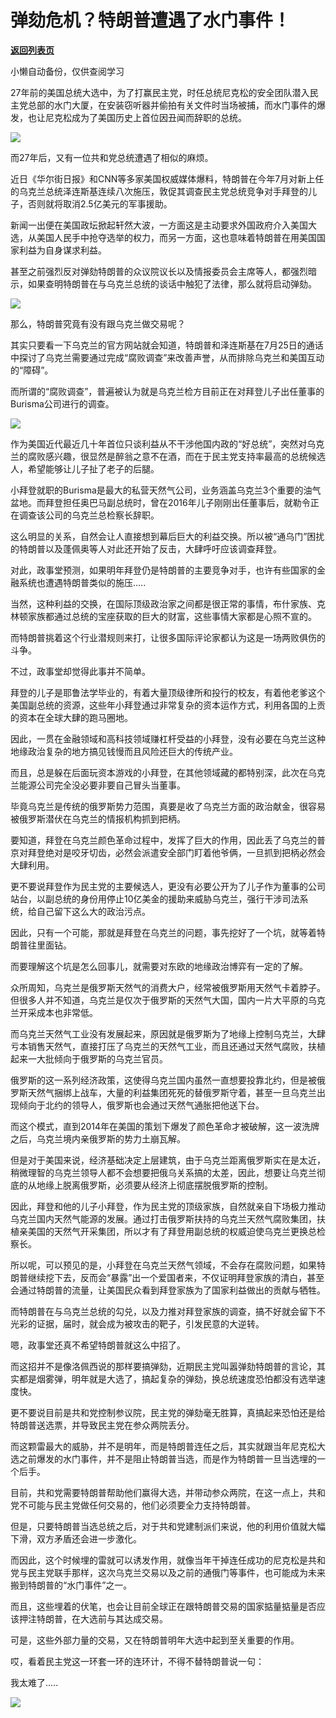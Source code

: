 # 弹劾危机？特朗普遭遇了水门事件！

[**返回列表页**](/gzh/政事堂2019)

小懒自动备份，仅供查阅学习

  

27年前的美国总统大选中，为了打赢民主党，时任总统尼克松的安全团队潜入民主党总部的水门大厦，在安装窃听器并偷拍有关文件时当场被捕，而水门事件的爆发，也让尼克松成为了美国历史上首位因丑闻而辞职的总统。

  

![](https://mmbiz.qpic.cn/mmbiz_jpg/rxhS23yu8cP3DxKb2qjeNg2j2rDpGz2wFg2HjSFJJAD9Bcj7QgDOPJk2R6KdeicY9ibSmp0jBdicfXaNujtjWjiaMQ/640?wx_fmt=jpeg)

  

而27年后，又有一位共和党总统遭遇了相似的麻烦。

  

近日《华尔街日报》和CNN等多家美国权威媒体爆料，特朗普在今年7月对新上任的乌克兰总统泽连斯基连续八次施压，敦促其调查民主党总统竞争对手拜登的儿子，否则就将取消2.5亿美元的军事援助。

  

新闻一出便在美国政坛掀起轩然大波，一方面这是主动要求外国政府介入美国大选，从美国人民手中抢夺选举的权力，而另一方面，这也意味着特朗普在用美国国家利益为自身谋求利益。  

  

甚至之前强烈反对弹劾特朗普的众议院议长以及情报委员会主席等人，都强烈暗示，如果查明特朗普在与乌克兰总统的谈话中触犯了法律，那么就将启动弹劾。

  

![](https://mmbiz.qpic.cn/mmbiz_jpg/rxhS23yu8cP3DxKb2qjeNg2j2rDpGz2w15TiaGXqpgzAHibXiapcwODhbA1ibtUsv4lzOxLHl5G9UGcAsFHPnSIUtg/640?wx_fmt=jpeg)

  

那么，特朗普究竟有没有跟乌克兰做交易呢？  

  

其实只要看一下乌克兰的官方网站就会知道，特朗普和泽连斯基在7月25日的通话中探讨了乌克兰需要通过完成“腐败调查”来改善声誉，从而排除乌克兰和美国互动的“障碍”。

  

而所谓的“腐败调查”，普遍被认为就是乌克兰检方目前正在对拜登儿子出任董事的Burisma公司进行的调查。

  

![](https://mmbiz.qpic.cn/mmbiz_jpg/rxhS23yu8cP3DxKb2qjeNg2j2rDpGz2wfal6jib1dqdZqEEZBW3yaibGicDsqvJCnwqQLPEh2VibVuEVLI3bwOq60Q/640?wx_fmt=jpeg)

  

作为美国近代最近几十年首位只谈利益从不干涉他国内政的“好总统”，突然对乌克兰的腐败感兴趣，很显然是醉翁之意不在酒，而在于民主党支持率最高的总统候选人，希望能够让儿子扯了老子的后腿。

  

小拜登就职的Burisma是最大的私营天然气公司，业务涵盖乌克兰3个重要的油气盆地。而拜登担任奥巴马副总统时，曾在2016年儿子刚刚出任董事后，就勒令正在调查该公司的乌克兰总检察长辞职。

  

这么明显的关系，自然会让人直接想到幕后巨大的利益交换。所以被“通乌门”困扰的特朗普以及蓬佩奥等人对此还开始了反击，大肆呼吁应该调查拜登。

  

对此，政事堂预测，如果明年拜登仍是特朗普的主要竞争对手，也许有些国家的金融系统也遭遇特朗普类似的施压.....

  

当然，这种利益的交换，在国际顶级政治家之间都是很正常的事情，布什家族、克林顿家族都通过总统的宝座获取的巨大的财富，这些事情大家都是心照不宣的。

  

而特朗普挑着这个行业潜规则来打，让很多国际评论家都认为这是一场两败俱伤的斗争。  

  

不过，政事堂却觉得此事并不简单。  

  

拜登的儿子是耶鲁法学毕业的，有着大量顶级律所和投行的校友，有着他老爹这个美国副总统的资源，这些年小拜登通过非常复杂的资本运作方式，利用各国的上贡的资本在全球大肆的跑马圈地。  

  

因此，一贯在金融领域和高科技领域赚杠杆受益的小拜登，没有必要在乌克兰这种地缘政治复杂的地方搞见钱慢而且风险还巨大的传统产业。  

  

而且，总是躲在后面玩资本游戏的小拜登，在其他领域藏的都特别深，此次在乌克兰能源公司完全没必要非要自己冒头当董事。

  

毕竟乌克兰是传统的俄罗斯势力范围，真要是收了乌克兰方面的政治献金，很容易被俄罗斯潜伏在乌克兰的情报机构抓到把柄。  

  

要知道，拜登在乌克兰颜色革命过程中，发挥了巨大的作用，因此丢了乌克兰的普京对拜登绝对是咬牙切齿，必然会派遣安全部门盯着他爷俩，一旦抓到把柄必然会大肆利用。

  

更不要说拜登作为民主党的主要候选人，更没有必要公开为了儿子作为董事的公司站台，以副总统的身份用停止10亿美金的援助来威胁乌克兰，强行干涉司法系统，给自己留下这么大的政治污点。

  

因此，只有一个可能，那就是拜登在乌克兰的问题，事先挖好了一个坑，就等着特朗普往里面钻。  

  

而要理解这个坑是怎么回事儿，就需要对东欧的地缘政治博弈有一定的了解。  

  

众所周知，乌克兰是俄罗斯天然气的消费大户，经常被俄罗斯用天然气卡着脖子。但很多人并不知道，乌克兰是仅次于俄罗斯的天然气大国，国内一片大平原的乌克兰开采成本也非常低。  

  

而乌克兰天然气工业没有发展起来，原因就是俄罗斯为了地缘上控制乌克兰，大肆亏本销售天然气，直接打压了乌克兰的天然气工业，而且还通过天然气腐败，扶植起来一大批倾向于俄罗斯的乌克兰官员。  

  

俄罗斯的这一系列经济政策，这使得乌克兰国内虽然一直想要投靠北约，但是被俄罗斯天然气捆绑上战车，大量的利益集团死死的替俄罗斯守着，甚至一旦乌克兰出现倾向于北约的领导人，俄罗斯也会通过天然气通胀把他送下台。

  

而这个模式，直到2014年在美国的策划下爆发了颜色革命才被破解，这一波洗牌之后，乌克兰境内亲俄罗斯的势力土崩瓦解。

  

但是对于美国来说，经济基础决定上层建筑，由于乌克兰距离俄罗斯实在是太近，稍微理智的乌克兰领导人都不会想要把俄乌关系搞的太差，因此，想要让乌克兰彻底的从地缘上脱离俄罗斯，必须要从经济上彻底摆脱俄罗斯的控制。

  

因此，拜登和他的儿子小拜登，作为民主党的顶级家族，自然就亲自下场极力推动乌克兰国内天然气能源的发展。通过打击俄罗斯扶持的乌克兰天然气腐败集团，扶植亲美国的天然气开采集团，所以才有了拜登用副总统的权威迫使乌克兰更换总检察长。

  

所以呢，可以预见的是，小拜登在乌克兰天然气领域，不会存在腐败问题，如果特朗普继续挖下去，反而会“暴露”出一个爱国者来，不仅证明拜登家族的清白，甚至会通过特朗普的流量，让美国民众看到拜登家族为了国家利益做出的贡献与牺牲。  

  

而特朗普在与乌克兰总统的勾兑，以及力推对拜登家族的调查，搞不好就会留下不光彩的证据，届时，就会成为被攻击的靶子，引发民意的大逆转。  

  

嗯，政事堂还真不希望特朗普就这么中招了。  

  

而这招并不是像洛佩西说的那样要搞弹劾，近期民主党叫嚣弹劾特朗普的言论，其实都是烟雾弹，明年就是大选了，搞起复杂的弹劾，换总统速度恐怕都没有选举速度快。

  

更不要说目前是共和党控制参议院，民主党的弹劾毫无胜算，真搞起来恐怕还是给特朗普送选票，并导致民主党在参众两院丢分。  

  

而这颗雷最大的威胁，并不是明年，而是特朗普连任之后，其实就跟当年尼克松大选之前爆发的水门事件，并不是阻止特朗普当选，而是作为特朗普一旦当选埋的一个后手。  

  

目前，共和党需要特朗普帮助他们赢得大选，并带动参众两院，在这一点上，共和党不可能与民主党做任何交易的，他们必须要全力支持特朗普。  

  

但是，只要特朗普当选总统之后，对于共和党建制派们来说，他的利用价值就大幅下滑，双方矛盾还会进一步激化。

  

而因此，这个时候埋的雷就可以诱发作用，就像当年干掉连任成功的尼克松是共和党与民主党联手那样，这次乌克兰交易以及之前的通俄门等事件，也可能成为未来搬到特朗普的“水门事件”之一。

  

而且，这些埋着的伏笔，也会让目前全球正在跟特朗普交易的国家掂量掂量是否应该押注特朗普，在大选前与其达成交易。  

  

可是，这些外部力量的交易，又在特朗普明年大选中起到至关重要的作用。  

  

哎，看着民主党这一环套一环的连环计，不得不替特朗普说一句：

  

我太难了.....

  

![](https://mmbiz.qpic.cn/mmbiz_jpg/rxhS23yu8cPp0iaKAfe0ZsWfgGcY72o9Nror8TicrtnlDsqzY7y4Kum4fM3X0FMEGlbvm9HvZUiaETSnLt4DHNLbQ/640?wx_fmt=jpeg)

  

